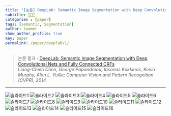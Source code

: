 ```yaml
---
title: "[논문] DeepLab: Semantic Image Segmentation with Deep Convolutional Nets and Fully Connected CRFs"
subtitle: 👩🏻‍💻
categories : [paper]
tags: [semantic, Segmentation]
author: Summer
show_author_profile: true
key: paper
permalink: /paper/deeplabv1/
---
```



> 논문 링크 : [DeepLab: Semantic Image Segmentation with Deep Convolutional Nets and Fully Connected CRFs](extension://bfdogplmndidlpjfhoijckpakkdjkkil/pdf/viewer.html?file=https%3A%2F%2Farxiv.org%2Fpdf%2F1412.7062.pdf) <br>
_Liang-Chieh Chen, George Papandreou, Iasonas Kokkinos, Kevin Murphy, Alan L. Yuille; Computer Vision and Pattern Recognition (CVPR), 2014_


- - -
![슬라이드1](https://user-images.githubusercontent.com/121393261/227727308-8ff32ea1-4619-4ba2-ada4-c3af7c7b08ad.PNG)
![슬라이드2](https://user-images.githubusercontent.com/121393261/227727310-145be726-dddf-4c2f-b9b5-c85bf1c2d809.PNG)
![슬라이드3](https://user-images.githubusercontent.com/121393261/227727311-2369127b-24d6-4e6d-a8c4-b7d568e61fd7.PNG)
![슬라이드4](https://user-images.githubusercontent.com/121393261/227727313-54e316d4-9471-4af8-8011-9c5a2b5af4e4.PNG)
![슬라이드5](https://user-images.githubusercontent.com/121393261/227727316-5126782c-d552-4f8c-93b5-d848519a92fd.PNG)
![슬라이드6](https://user-images.githubusercontent.com/121393261/227727317-c8881b8d-67da-40ea-b327-4ee93e48b017.PNG)
![슬라이드7](https://user-images.githubusercontent.com/121393261/227727319-71845c4c-c333-4b22-b308-0bf619e83528.PNG)
![슬라이드8](https://user-images.githubusercontent.com/121393261/227727321-2aab6e7f-9372-49bb-80b8-ef35793dc949.PNG)
![슬라이드9](https://user-images.githubusercontent.com/121393261/227727323-cc1a8c69-ffe4-4f62-bd85-2d690a2149a4.PNG)
![슬라이드10](https://user-images.githubusercontent.com/121393261/227727325-a163930d-6441-4ad9-a1e8-8514c8ba18b5.PNG)
![슬라이드11](https://user-images.githubusercontent.com/121393261/227727326-b0fd874d-dc42-4eb5-8088-fd0952710ae5.PNG)
![슬라이드12](https://user-images.githubusercontent.com/121393261/227727328-eb1c3441-300a-4ebb-9bbe-3a5c5d78c8af.PNG)
![슬라이드13](https://user-images.githubusercontent.com/121393261/227727329-2de5ce19-043d-4d76-826a-a94152a66cf5.PNG)
![슬라이드14](https://user-images.githubusercontent.com/121393261/227727331-e4495c5f-8805-4faa-a57c-21d77b1aebd1.PNG)
![슬라이드15](https://user-images.githubusercontent.com/121393261/227727333-e2a46e53-5679-49da-9aaf-5373a477f374.PNG)
![슬라이드16](https://user-images.githubusercontent.com/121393261/227727335-dfc910d6-7888-4ec8-8c3c-0ca47e41f445.PNG)
